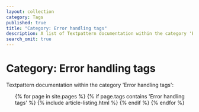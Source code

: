 ```yaml
---
layout: collection
category: Tags
published: true
title: "Category: Error handling tags"
description: A list of Textpattern documentation within the category 'Error handling tags'.
search_omit: true
---
```


# Category: Error handling tags

Textpattern documentation within the category 'Error handling tags':

<ol class="list--no-bullets">
    {% for page in site.pages %}
        {% if page.tags contains 'Error handling tags' %}
            {% include article-listing.html %}
        {% endif %}
    {% endfor %}
</ol>
